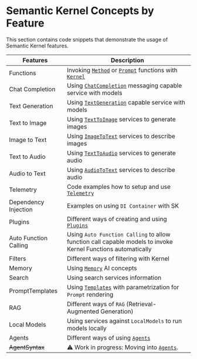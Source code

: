 # Semantic Kernel Concepts by Feature

This section contains code snippets that demonstrate the usage of Semantic Kernel features.

| Features                     | Description                                                                                                                                                                                                                                                                                                                                                                                                                    |
| ---------------------------- | ------------------------------------------------------------------------------------------------------------------------------------------------------------------------------------------------------------------------------------------------------------------------------------------------------------------------------------------------------------------------------------------------------------------------------ |
| Functions                    | Invoking [`Method`](https://github.com/microsoft/semantic-kernel/blob/main/dotnet/src/SemanticKernel.Core/Functions/KernelFunctionFromMethod.cs) or [`Prompt`](https://github.com/microsoft/semantic-kernel/blob/main/dotnet/src/SemanticKernel.Core/Functions/KernelFunctionFromPrompt.cs) functions with [`Kernel`](https://github.com/microsoft/semantic-kernel/blob/main/dotnet/src/SemanticKernel.Abstractions/Kernel.cs) |
| Chat Completion              | Using [`ChatCompletion`](https://github.com/microsoft/semantic-kernel/blob/main/dotnet/src/SemanticKernel.Abstractions/AI/ChatCompletion/IChatCompletionService.cs) messaging capable service with models                                                                                                                                                                                                                      |
| Text Generation              | Using [`TextGeneration`](https://github.com/microsoft/semantic-kernel/blob/main/dotnet/src/SemanticKernel.Abstractions/AI/TextGeneration/ITextGenerationService.cs) capable service with models                                                                                                                                                                                                                                |
| Text to Image                | Using [`TextToImage`](https://github.com/microsoft/semantic-kernel/blob/main/dotnet/src/SemanticKernel.Abstractions/AI/TextToImage/ITextToImageService.cs) services to generate images                                                                                                                                                                                                                                         |
| Image to Text                | Using [`ImageToText`](https://github.com/microsoft/semantic-kernel/blob/main/dotnet/src/SemanticKernel.Abstractions/AI/ImageToText/IImageToTextService.cs) services to describe images                                                                                                                                                                                                                                         |
| Text to Audio                | Using [`TextToAudio`](https://github.com/microsoft/semantic-kernel/blob/main/dotnet/src/SemanticKernel.Abstractions/AI/TextToAudio/ITextToAudioService.cs) services to generate audio                                                                                                                                                                                                                                          |
| Audio to Text                | Using [`AudioToText`](https://github.com/microsoft/semantic-kernel/blob/main/dotnet/src/SemanticKernel.Abstractions/AI/AudioToText/IAudioToTextService.cs) services to describe audio                                                                                                                                                                                                                                          |
| Telemetry                    | Code examples how to setup and use [`Telemetry`](https://github.com/microsoft/semantic-kernel/blob/main/dotnet/docs/TELEMETRY.md)                                                                                                                                                                                                                                                                                              |
| Dependency Injection         | Examples on using `DI Container` with SK                                                                                                                                                                                                                                                                                                                                                                                       |
| Plugins                      | Different ways of creating and using [`Plugins`](https://github.com/microsoft/semantic-kernel/blob/main/dotnet/src/SemanticKernel.Abstractions/Functions/KernelPlugin.cs)                                                                                                                                                                                                                                                      |
| Auto Function Calling        | Using `Auto Function Calling` to allow function call capable models to invoke Kernel Functions automatically                                                                                                                                                                                                                                                                                                                   |
| Filters                      | Different ways of filtering with Kernel                                                                                                                                                                                                                                                                                                                                                                                        |
| Memory                       | Using [`Memory`](https://github.com/microsoft/semantic-kernel/tree/main/dotnet/src/SemanticKernel.Abstractions/Memory) AI concepts                                                                                                                                                                                                                                                                                             |
| Search                       | Using search services information                                                                                                                                                                                                                                                                                                                                                                                              |
| PromptTemplates              | Using [`Templates`](https://github.com/microsoft/semantic-kernel/blob/main/dotnet/src/SemanticKernel.Abstractions/PromptTemplate/IPromptTemplate.cs) with parametrization for `Prompt` rendering                                                                                                                                                                                                                               |
| RAG                          | Different ways of `RAG` (Retrieval-Augmented Generation)                                                                                                                                                                                                                                                                                                                                                                       |
| Local Models                 | Using services against `LocalModels` to run models locally                                                                                                                                                                                                                                                                                                                                                                     |
| Agents                       | Different ways of using [`Agents`](./AgentSyntax/README.md)                                                                                                                                                                                                                                                                                                                                                                    |
| <strike>AgentSyntax</strike> | ⚠️ Work in progress: Moving into [`Agents`](./AgentSyntax/README.md).                                                                                                                                                                                                                                                                                                                                                          |
